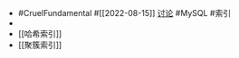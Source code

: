- #CruelFundamental #[[2022-08-15]] [讨论](https://github.com/CYZH1307/CruelFundamental/tree/main/homework/202208/15) #MySQL #索引
-
- [[哈希索引]]
- [[聚簇索引]]